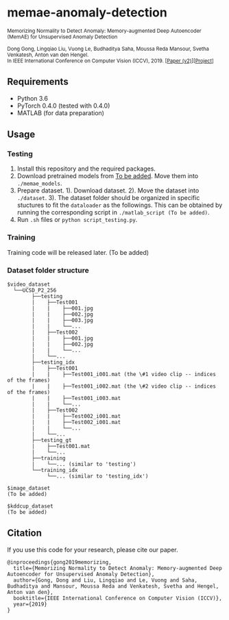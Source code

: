 # memae-anomaly-detection

<small>Memorizing Normality to Detect Anomaly: Memory-augmented Deep Autoencoder (MemAE) for Unsupervised Anomaly Detection 

Dong Gong, Lingqiao Liu, Vuong Le, Budhaditya Saha, Moussa Reda Mansour, Svetha Venkatesh, Anton van den Hengel.  
In IEEE International Conference on Computer Vision (ICCV), 2019.
\[[Paper (v2)](https://arxiv.org/abs/1904.02639)\]\[[Project](https://donggong1.github.io/anomdec-memae.html)\]
</small>

## Requirements
+ Python 3.6
+ PyTorch 0.4.0 (tested with 0.4.0)
+ MATLAB (for data preparation)

## Usage
### Testing
1. Install this repository and the required packages.
2. Download pretrained models from [To be added](). Move them into `./memae_models`.
3. Prepare dataset.
   1). Download dataset.
   2). Move the dataset into `./dataset`. 
   3). The dataset folder should be organized in specific stuctures to fit the `dataloader` as the followings. This can be obtained by running the corresponding script in `./matlab_script (To be added)`.
4. Run `.sh` files or `python script_testing.py`. 

### Training
Training code will be released later. (To be added)

### Dataset folder structure
```
$video_dataset
  └──UCSD_P2_256
        ├──testing
        |    ├──Test001
        |    |    ├──001.jpg
        |    |    ├──002.jpg
        |    |    ├──003.jpg
        |    |    └──...
        |    ├──Test002
        |    |    ├──001.jpg
        |    |    ├──002.jpg
        |    |    └──...
        |    └──...
        ├──testing_idx
        |    ├──Test001
        |    |    ├──Test001_i001.mat (the \#1 video clip -- indices of the frames)
        |    |    ├──Test001_i002.mat (the \#2 video clip -- indices of the frames)
        |    |    ├──Test001_i003.mat
        |    |    └──...
        |    ├──Test002
        |    |    ├──Test002_i001.mat
        |    |    ├──Test002_i001.mat
        |    |    └──...
        |    └──...
        ├──testing_gt
        |    ├──Test001.mat
        |    └──...
        ├──training
        |    └──... (similar to 'testing')
        └──training_idx
             └──... (similar to 'testing_idx')
```

```
$image_dataset
(To be added)
```

```
$kddcup_dataset
(To be added)
```

## Citation
If you use this code for your research, please cite our paper.

```
@inproceedings{gong2019memorizing,
  title={Memorizing Normality to Detect Anomaly: Memory-augmented Deep Autoencoder for Unsupervised Anomaly Detection},
  author={Gong, Dong and Liu, Lingqiao and Le, Vuong and Saha, Budhaditya and Mansour, Moussa Reda and Venkatesh, Svetha and Hengel, Anton van den},
  booktitle={IEEE International Conference on Computer Vision (ICCV)},
  year={2019}
}
```
